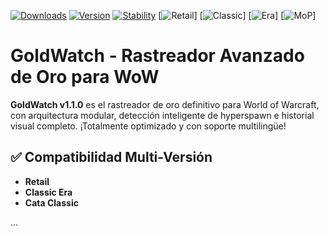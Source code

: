 [![Downloads](https://cf.way2muchnoise.eu/full_goldwatch-gw_downloads.svg)](https://www.curseforge.com/wow/addons/goldwatch-gw)
[![Version](https://img.shields.io/badge/Version-1.1.0-blue)](https://www.curseforge.com/wow/addons/goldwatch-gw)
[![Stability](https://img.shields.io/badge/Stability-98%25-success)](https://github.com/Bisolino/GoldWatch)
[![Retail](https://img.shields.io/badge/Retail-Soportado-green)] 
[![Classic](https://img.shields.io/badge/Classic-Soportado-green)] 
[![Era](https://img.shields.io/badge/Era-Soportado-green)] 
[![MoP](https://img.shields.io/badge/MoP_Classic-Soportado-green)]

# GoldWatch - Rastreador Avanzado de Oro para WoW

**GoldWatch v1.1.0** es el rastreador de oro definitivo para World of Warcraft, con arquitectura modular, detección inteligente de hyperspawn e historial visual completo. ¡Totalmente optimizado y con soporte multilingüe!

## ✅ Compatibilidad Multi-Versión
- **Retail**
- **Classic Era**
- **Cata Classic**

...
